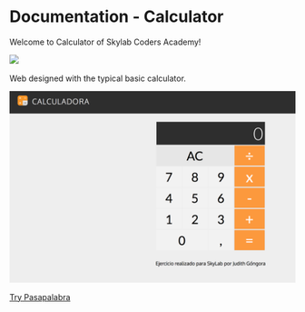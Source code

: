 # Documentation - Calculator

Welcome to Calculator of Skylab Coders Academy!

![](https://www.skylabcoders.com/images/403/default.png)

Web designed with the typical basic calculator.

![](img/1.png)

[Try Pasapalabra](index.html)